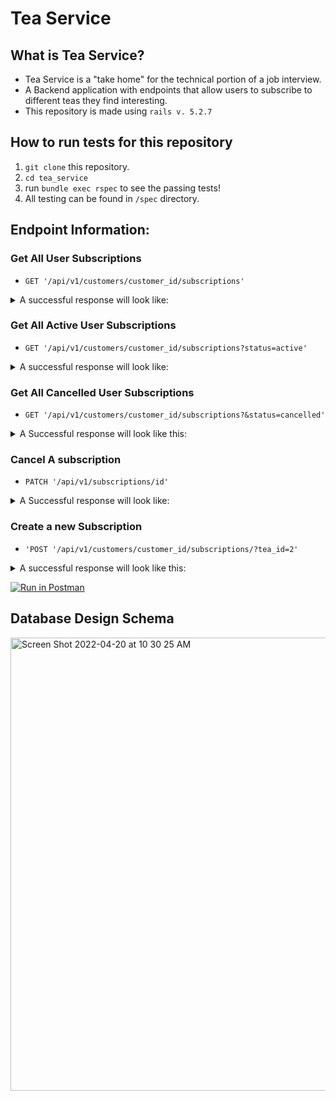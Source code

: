 # Tea Service

## What is Tea Service?
- Tea Service is a "take home" for the technical portion of a job interview.
- A Backend application with endpoints that allow users to subscribe to different teas they find interesting.
- This repository is made using `rails v. 5.2.7`

## How to run tests for this repository
1. `git clone` this repository.
2. `cd tea_service`
3. run `bundle exec rspec` to see the passing tests!
4. All testing can be found in `/spec` directory.

## Endpoint Information:

### Get All User Subscriptions
- `GET '/api/v1/customers/customer_id/subscriptions'`
<details>
  <summary>A successful response will look like:</summary>
  
```json
{
    "data": [
        {
            "id": "1",
            "type": "subscription",
            "attributes": {
                "id": 1,
                "title": "Earl Grey",
                "price": 10.0,
                "status": "active",
                "frequency": "biweekly"
            }
        },
        {
            "id": "2",
            "type": "subscription",
            "attributes": {
                "id": 2,
                "title": "Green",
                "price": 10.0,
                "status": "active",
                "frequency": "biweekly"
            }
        }
}
```
  
</details>

### Get All Active User Subscriptions
- `GET '/api/v1/customers/customer_id/subscriptions?status=active'`

<details>
  <summary>A successful response will look like:</summary>
  
```json
{
    "data": [
        {
            "id": "1",
            "type": "subscription",
            "attributes": {
                "id": 1,
                "title": "Earl Grey",
                "price": 10.0,
                "status": "active",
                "frequency": "biweekly"
            }
        },
        {
            "id": "2",
            "type": "subscription",
            "attributes": {
                "id": 2,
                "title": "Green",
                "price": 10.0,
                "status": "active",
                "frequency": "biweekly"
            }
        }
}
```
  
</details>

### Get All Cancelled User Subscriptions
- `GET '/api/v1/customers/customer_id/subscriptions?&status=cancelled'`

<details>
  <summary>A Successful response will look like this:</summary>
  
```json
{
    "data": [
        {
            "id": "1",
            "type": "subscription",
            "attributes": {
                "id": 1,
                "title": "Earl Grey",
                "price": 10.0,
                "status": "cancelled",
                "frequency": "biweekly"
            }
        },
        {
            "id": "6",
            "type": "subscription",
            "attributes": {
                "id": 6,
                "title": "Green",
                "price": 10.0,
                "status": "cancelled",
                "frequency": "biweekly"
            }
        }
    ]
}
```
  
</details>

### Cancel A subscription
- `PATCH '/api/v1/subscriptions/id'`

<details>
  <summary>A Successful response will look like:</summary>
  
```json
{
    "data": {
        "id": "1",
        "type": "subscription",
        "attributes": {
            "id": 1,
            "title": "Earl Grey",
            "price": 10.0,
            "status": "cancelled",
            "frequency": "biweekly"
        }
    }
}
```
  
</details>

### Create a new Subscription
- `'POST '/api/v1/customers/customer_id/subscriptions/?tea_id=2'`

<details>
  <summary>A successful response will look like this:</summary>
  
```json
{
    "data": {
        "id": "8",
        "type": "subscription",
        "attributes": {
            "id": 2,
            "title": "Green",
            "price": 10.0,
            "status": "active",
            "frequency": "biweekly"
        }
    }
}
```

</details>

[![Run in Postman](https://run.pstmn.io/button.svg)](https://app.getpostman.com/run-collection/90fcbcf72d555bcbc462?action=collection%2Fimport)

## Database Design Schema
<img width="725" alt="Screen Shot 2022-04-20 at 10 30 25 AM" src="https://user-images.githubusercontent.com/69736499/164280862-e0411530-e22f-42f3-8c6e-4d7473027d1e.png">
